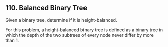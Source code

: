 
## 110. Balanced Binary Tree

Given a binary tree, determine if it is height-balanced.

For this problem, a height-balanced binary tree is defined as a binary tree in which the depth of the two subtrees of 
every node never differ by more than 1.
